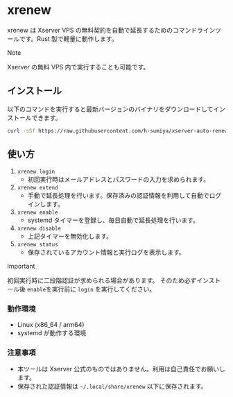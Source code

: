 # xrenew

xrenew は Xserver VPS の無料契約を自動で延長するためのコマンドラインツールです。Rust 製で軽量に動作します。

> [!NOTE]
> Xserver の無料 VPS 内で実行することも可能です。

## インストール

以下のコマンドを実行すると最新バージョンのバイナリをダウンロードしてインストールできます。

```bash
curl -sSf https://raw.githubusercontent.com/h-sumiya/xserver-auto-renew-rs/main/install.sh | bash
```

## 使い方

1. `xrenew login`
   - 初回実行時はメールアドレスとパスワードの入力を求められます。
2. `xrenew extend`
   - 手動で延長処理を行います。保存済みの認証情報を利用して自動でログインします。
3. `xrenew enable`
   - systemd タイマーを登録し、毎日自動で延長処理を行います。
4. `xrenew disable`
   - 上記タイマーを無効化します。
5. `xrenew status`
   - 保存されているアカウント情報と実行ログを表示します。

> [!IMPORTANT]
> 初回実行時に二段階認証が求められる場合があります。
> そのため必ずインストール後 `enable`を実行前に `login` を実行してください。

### 動作環境

- Linux (x86_64 / arm64)
- systemd が動作する環境

### 注意事項

- 本ツールは Xserver 公式のものではありません。利用は自己責任でお願いします。
- 保存された認証情報は `~/.local/share/xrenew` 以下に保存されます。
